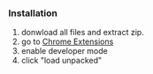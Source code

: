 ### Installation

1. donwload all files and extract zip.
2. go to [Chrome Extensions](chrome://extensions/)
3. enable developer mode
4. click "load unpacked"
